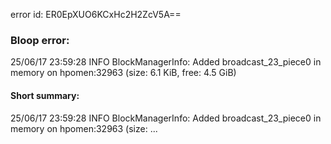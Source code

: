 error id: ER0EpXUO6KCxHc2H2ZcV5A==
### Bloop error:

25/06/17 23:59:28 INFO BlockManagerInfo: Added broadcast_23_piece0 in memory on hpomen:32963 (size: 6.1 KiB, free: 4.5 GiB)
#### Short summary: 

25/06/17 23:59:28 INFO BlockManagerInfo: Added broadcast_23_piece0 in memory on hpomen:32963 (size: ...